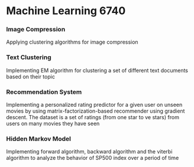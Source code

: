 # Machine Learning 6740 

### Image Compression

 Applying clustering algorithms for image compression

### Text Clustering

Implementing EM algorithm for clustering a set of different text documents based on their topic

### Recommendation System

Implementing a personalized rating predictor for a given user on unseen movies by using matrix-factorization-based recommender using gradient descent. The dataset is  a set of ratings (from one star to ve stars) from users on many movies they have seen

### Hidden Markov Model

Implementing forward algorithm, backward algorithm and the viterbi algorithm to analyze the behavior of SP500 index over a period of time







